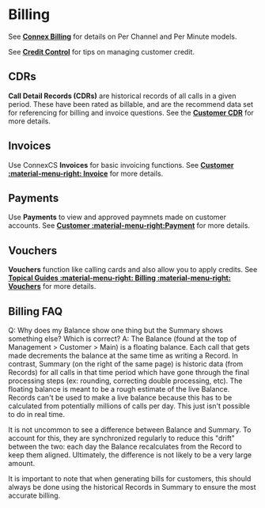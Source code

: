 # Billing
See [**Connex Billing**](billing) for details on Per Channel and Per Minute models. 

See [**Credit Control**](/credit-control) for tips on managing customer credit. 

## CDRs
**Call Detail Records (CDRs)** are historical records of all calls in a given period. These have been rated as billable, and are the recommend data set for referencing for billing and invoice questions. See the [**Customer CDR**](/customer/cdr) for more details. 

## Invoices
Use ConnexCS **Invoices** for basic invoicing functions. See [**Customer :material-menu-right: Invoice**](/customer/invoices) for more details. 

## Payments
Use **Payments** to view and approved paymnets made on customer accounts. See [**Customer  :material-menu-right:Payment**](/customer/payment) for more details. 

## Vouchers
**Vouchers** function like calling cards and also allow you to apply credits. See [**Topical Guides :material-menu-right: Billing :material-menu-right: Vouchers**](/voucher) for more details. 

## Billing FAQ
Q: Why does my Balance show one thing but the Summary shows something else? Which is correct?
A: The Balance (found at the top of Management > Customer > Main) is a floating balance. Each call that gets made decrements the balance at the same time as writing a Record. In contrast, Summary (on the right of the same page) is historic data (from Records) for all calls in that time period which have gone through the final processing steps (ex: rounding, correcting double processing, etc). The floating balance is meant to be a rough estimate of the live Balance. Records can't be used to make a live balance because this has to be calculated from potentially millions of calls per day. This just isn't possible to do in real time. 

It is not uncommon to see a difference between Balance and Summary. To account for this, they are synchronized regularly to reduce this "drift" between the two: each day the Balance recalculates from the Record to keep them aligned. Ultimately, the difference is not likely to be a very large amount. 

It is important to note that when generating bills for customers, this should always be done using the historical Records in Summary to ensure the most accurate billing. 

